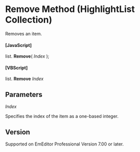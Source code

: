 # Remove Method (HighlightList Collection)

Removes an item.

#### \[JavaScript\]

list. **Remove**( _Index_ );

#### \[VBScript\]

list. **Remove** _Index_

## Parameters

_Index_

Specifies the index of the item as a one-based integer.

## Version

Supported on EmEditor Professional Version 7.00 or later.